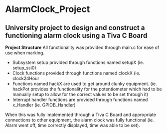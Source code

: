# AlarmClock_Project
## University project to design and construct a functioning alarm clock using a Tiva C Board

**Project Structure**
All functionality was provided through main.c for ease of use when marking.

- Subsystem setup provided through functions named setupX (ie. setup_ssi0)
- Clock functions provided through functions named clockX (ie. clock24Hour
- Functions named hackX are used to get around clunky equipment. (ie. hackPot provides the functionality for the potentiometer which had to be manually setup to allow for the correct values to be set through it)
- Interrupt handler functions are provided through functions named x_Handler (ie. GPIOB_Handler)


When this was fully implemented through a Tiva C Board and appropriate connections to other equipment, the alarm clock was fully functional (ie. Alarm went off, time correctly displayed, time was able to be set).
